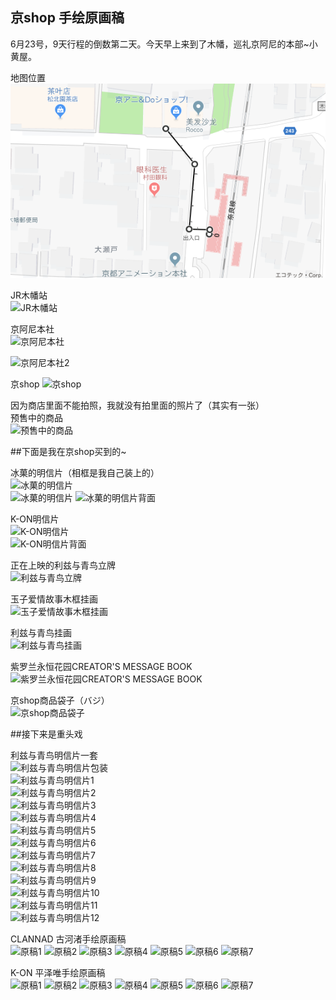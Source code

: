 ## 京shop 手绘原画稿
6月23号，9天行程的倒数第二天。今天早上来到了木幡，巡礼京阿尼的本部~小黄屋。  

地图位置  
![地图位置](image/kyoani_shop/地图位置.png) 
  
JR木幡站  
![JR木幡站](http://wx3.sinaimg.cn/large/6155fdddgy1fssi6uvqj6j23uk2kdkjt.jpg) 
  
京阿尼本社  
![京阿尼本社](http://wx3.sinaimg.cn/large/6155fdddgy1fssi6qgowrj23vc2kw4qy.jpg)   
  
![京阿尼本社2](http://wx4.sinaimg.cn/large/6155fdddgy1fssi6mozapj23vc2kwqvd.jpg)   
  
京shop
![京shop](http://wx3.sinaimg.cn/large/6155fdddgy1fssi6j14d2j24002czkjt.jpg)   
  
因为商店里面不能拍照，我就没有拍里面的照片了（其实有一张）  
预售中的商品  
![预售中的商品](http://wx2.sinaimg.cn/large/6155fdddgy1fssjlltv0ej23vc2kwnpl.jpg)   
  
##下面是我在京shop买到的~  
  
冰菓的明信片（相框是我自己装上的）   
![冰菓的明信片](http://wx3.sinaimg.cn/large/6155fdddgy1fssi6gd799j22iq1jyqv7.jpg)   
![冰菓的明信片](http://wx2.sinaimg.cn/large/6155fdddgy1fswzsj05ydj22nq1tq4qv.jpg) 
![冰菓的明信片背面](http://wx4.sinaimg.cn/large/6155fdddgy1fswzsgekddj22p41ww7wh.jpg) 
  
K-ON明信片  
![K-ON明信片](http://wx3.sinaimg.cn/large/6155fdddgy1fswztjyt7uj22p11tlqvc.jpg)   
![K-ON明信片背面](http://wx3.sinaimg.cn/large/6155fdddgy1fswzth7p8jj22p21thb29.jpg)   
  
正在上映的利兹与青鸟立牌  
![利兹与青鸟立牌](http://wx3.sinaimg.cn/large/6155fdddgy1fssi6s8a3dj21mg2fqkjn.jpg)   
  
玉子爱情故事木框挂画  
![玉子爱情故事木框挂画](http://wx3.sinaimg.cn/large/6155fdddgy1fsx1jq99z0j226s1qib2b.jpg)
  
利兹与青鸟挂画  
![利兹与青鸟挂画](http://wx3.sinaimg.cn/large/6155fdddgy1fsx1jr3pvrj23341qi7wj.jpg)
  
紫罗兰永恒花园CREATOR'S MESSAGE BOOK    
![紫罗兰永恒花园CREATOR'S MESSAGE BOOK](http://wx1.sinaimg.cn/large/6155fdddgy1fsx1jpb0adj21qi2jsu10.jpg)
   
京shop商品袋子（バジ）   
![京shop商品袋子](http://wx3.sinaimg.cn/large/6155fdddgy1fswzsmchmbj23hf2v7nph.jpg)   

##接下来是重头戏  

利兹与青鸟明信片一套  
![利兹与青鸟明信片包装](http://wx2.sinaimg.cn/large/6155fdddgy1fswztgaedwj22nn3rbnph.jpg)   
![利兹与青鸟明信片1](http://wx3.sinaimg.cn/large/6155fdddgy1fswztd537rj21wo2q1b2d.jpg)   
![利兹与青鸟明信片2](http://wx2.sinaimg.cn/large/6155fdddgy1fswztari3nj21wd2q4kjt.jpg)   
![利兹与青鸟明信片3](http://wx1.sinaimg.cn/large/6155fdddgy1fswzt7jrd3j21wp2q8e87.jpg)   
![利兹与青鸟明信片4](http://wx2.sinaimg.cn/large/6155fdddgy1fswzt4zmy6j22py1p07wn.jpg)   
![利兹与青鸟明信片5](http://wx2.sinaimg.cn/large/6155fdddgy1fswzt2cm5mj22q91ou4qt.jpg)   
![利兹与青鸟明信片6](http://wx3.sinaimg.cn/large/6155fdddgy1fswzt0dn6oj22q41otx6s.jpg)   
![利兹与青鸟明信片7](http://wx3.sinaimg.cn/large/6155fdddgy1fswzsyhnqmj22qc1p1u10.jpg)   
![利兹与青鸟明信片8](http://wx3.sinaimg.cn/large/6155fdddgy1fswzswncowj22q21p2hdx.jpg)   
![利兹与青鸟明信片9](http://wx4.sinaimg.cn/large/6155fdddgy1fswzsuerqpj22ql1uxu10.jpg)   
![利兹与青鸟明信片10](http://wx2.sinaimg.cn/large/6155fdddgy1fswzsshy0tj21w92ptx6s.jpg)   
![利兹与青鸟明信片11](http://wx4.sinaimg.cn/large/6155fdddgy1fswzsqigyrj22q91o9x6u.jpg)   
![利兹与青鸟明信片12](http://wx4.sinaimg.cn/large/6155fdddgy1fswzsnqyq7j22qg1oxb2c.jpg)  
  
CLANNAD 古河渚手绘原画稿  
![原稿1](http://wx2.sinaimg.cn/large/6155fdddgy1fsx10fa17wj23ti2m4e8e.jpg)
![原稿2](http://wx4.sinaimg.cn/large/6155fdddgy1fsx0zy26gvj22nn3raqvn.jpg)
![原稿3](http://wx2.sinaimg.cn/large/6155fdddgy1fsx10nki8zj23xr2jb7wn.jpg)
![原稿4](http://wx2.sinaimg.cn/large/6155fdddgy1fsx1156xs3j23wy2jtu10.jpg)
![原稿5](http://wx2.sinaimg.cn/large/6155fdddgy1fsx117m0uzj23xb2jlqv8.jpg)
![原稿6](http://wx4.sinaimg.cn/large/6155fdddgy1fsx111y3aoj23wr2jy7wl.jpg)
![原稿7](http://wx4.sinaimg.cn/large/6155fdddgy1fsx10tkqp4j23w62kcnph.jpg)

K-ON 平泽唯手绘原画稿  
![原稿1](http://wx2.sinaimg.cn/large/6155fdddgy1fsx10ai23tj23rb2nokjz.jpg)
![原稿2](http://wx3.sinaimg.cn/large/6155fdddgy1fsx10k4vidj22nb3rt7wt.jpg)
![原稿3](http://wx1.sinaimg.cn/large/6155fdddgy1fsx10qpy9tj23xh2jiqva.jpg)
![原稿4](http://wx3.sinaimg.cn/large/6155fdddgy1fsx11czj1wj23x62jonpg.jpg)
![原稿5](http://wx3.sinaimg.cn/large/6155fdddgy1fsx11aghbcj23xm2jenpg.jpg)
![原稿6](http://wx2.sinaimg.cn/large/6155fdddgy1fsx10z92mgj23x62jonph.jpg)
![原稿7](http://wx3.sinaimg.cn/large/6155fdddgy1fsx10wf42nj23y22j4nph.jpg)